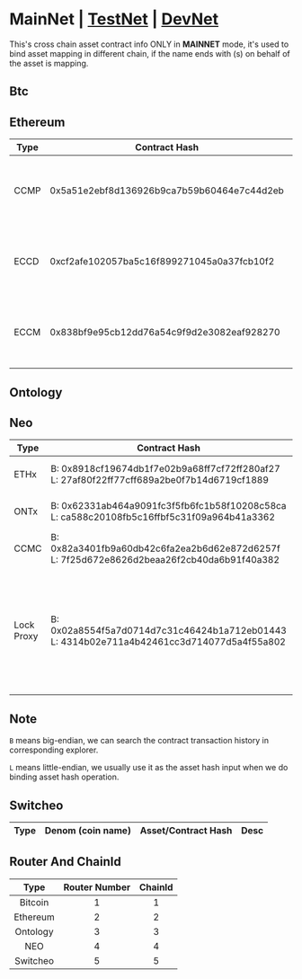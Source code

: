 # MainNet | [TestNet](README.md) | [DevNet](README_DevNet.md) 

This's cross chain asset contract info ONLY in <strong>MAINNET</strong> mode, it's used to bind asset mapping in different chain, if the name ends with (s) on behalf of the asset is mapping.

## Btc


## Ethereum

Type | Contract Hash | Desc
---|---|---
CCMP | 0x5a51e2ebf8d136926b9ca7b59b60464e7c44d2eb | Cross Chain Manager Proxy contract hash 
ECCD | 0xcf2afe102057ba5c16f899271045a0a37fcb10f2 | Ethereum Cross Chain Data contract hash
ECCM | 0x838bf9e95cb12dd76a54c9f9d2e3082eaf928270 | Ethereum Cross Chain Manager contract hash

## Ontology

## Neo
Type | Contract Hash | Desc
---|---|---
ETHx | B: 0x8918cf19674db1f7e02b9a68ff7cf72ff280af27 </br> L: 27af80f22ff77cff689a2be0f7b14d6719cf1889 | Eth asset hash in Neo chain
ONTx | B: 0x62331ab464a9091fc3f5fb6fc1b58f10208c58ca </br> L: ca588c20108fb5c16ffbf5c31f09a964b41a3362 | ONT asset hash in Neo chain
CCMC | B: 0x82a3401fb9a60db42c6fa2ea2b6d62e872d6257f </br> L: 7f25d672e8626d2beaa26f2cb40da6b91f40a382 | Cross Chain Manager Contract
Lock Proxy | B: 0x02a8554f5a7d0714d7c31c46424b1a712eb01443 </br> L: 4314b02e711a4b42461cc3d714077d5a4f55a802 | The lock proxy bridge contract hash for asset not implementing the "lock" and "unlock" logic to do cross chain tx

## Note 
`B` means big-endian, we can search the contract transaction history in corresponding explorer.

`L` means little-endian, we usually use it as the asset hash input when we do binding asset hash operation.

## Switcheo

Type | Denom (coin name) | Asset/Contract Hash | Desc
:-:|:-:|:-:|:-:


## Router And ChainId
Type | Router Number | ChainId
:-:|:-:|:-:
Bitcoin | 1 | 1
Ethereum | 2 | 2
Ontology | 3 | 3
NEO | 4 | 4
Switcheo | 5 | 5
